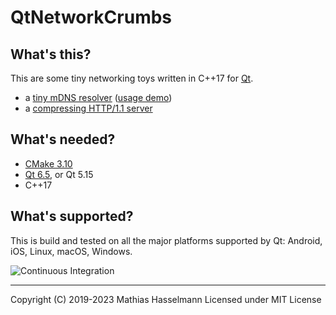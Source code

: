 # QtNetworkCrumbs

## What's this?

This are some tiny networking toys written in C++17 for [Qt](https://qt.io).

- a [tiny mDNS resolver](mdns/mdnsresolver.h) ([usage demo](mdns/mdnsresolverdemo.cpp))
- a [compressing HTTP/1.1 server](http/compressingserver.cpp)

## What's needed?

- [CMake 3.10](https://cmake.org/)
- [Qt 6.5](https://qt.io), or Qt 5.15
- C++17

## What's supported?

This is build and tested on all the major platforms supported by Qt:
Android, iOS, Linux, macOS, Windows.

![Continuous Integration](https://github.com/hasselmm/QtNetworkCrumbs/workflows/Continuous%20Integration/badge.svg)

---

Copyright (C) 2019-2023 Mathias Hasselmann
Licensed under MIT License
